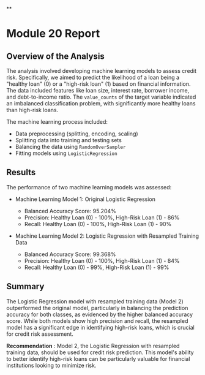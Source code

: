**
# Module 20 Report

## Overview of the Analysis

The analysis involved developing machine learning models to assess credit risk. Specifically, we aimed to predict the likelihood of a loan being a "healthy loan" (0) or a "high-risk loan" (1) based on financial information. The data included features like loan size, interest rate, borrower income, and debt-to-income ratio. The `value_counts` of the target variable indicated an imbalanced classification problem, with significantly more healthy loans than high-risk loans.

The machine learning process included:
- Data preprocessing (splitting, encoding, scaling)
- Splitting data into training and testing sets
- Balancing the data using `RandomOverSampler`
- Fitting models using `LogisticRegression`

## Results

The performance of two machine learning models was assessed:

* Machine Learning Model 1: Original Logistic Regression
  * Balanced Accuracy Score: 95.204%
  * Precision: Healthy Loan (0) - 100%, High-Risk Loan (1) - 86%
  * Recall: Healthy Loan (0) - 100%, High-Risk Loan (1) - 90%
  
* Machine Learning Model 2: Logistic Regression with Resampled Training Data
  * Balanced Accuracy Score: 99.368%
  * Precision: Healthy Loan (0) - 100%, High-Risk Loan (1) - 84%
  * Recall: Healthy Loan (0) - 99%, High-Risk Loan (1) - 99%

## Summary

The Logistic Regression model with resampled training data (Model 2) outperformed the original model, particularly in balancing the prediction accuracy for both classes, as evidenced by the higher balanced accuracy score. While both models show high precision and recall, the resampled model has a significant edge in identifying high-risk loans, which is crucial for credit risk assessment.

**Recommendation** : Model 2, the Logistic Regression with resampled training data, should be used for credit risk prediction. This model's ability to better identify high-risk loans can be particularly valuable for financial institutions looking to minimize risk.
